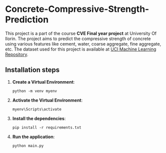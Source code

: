 # Concrete-Compressive-Strength-Prediction

This project is a part of the course **CVE Final year project** at University Of Ilorin. The project aims to predict the compressive strength of concrete using various features like cement, water, coarse aggregate, fine aggregate, etc. The dataset used for this project is available at [UCI Machine Learning Repository](https://archive.ics.uci.edu/ml/datasets/Concrete+Compressive+Strength).


## Installation steps

1. **Create a Virtual Environment**:

     ```
     python -m venv myenv
     ```

2. **Activate the Virtual Environment**:
   
    ```
    myenv\Scripts\activate
    ```

3. **Install the dependencies**:

    ```
    pip install -r requirements.txt
    ```

4. **Run the application**:

    ```
    python main.py
    ```


